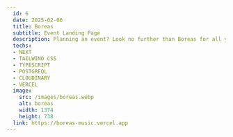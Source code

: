 ```yaml
---
  id: 6
  date: 2025-02-06
  title: Boreas
  subtitle: Event Landing Page
  description: Planning an event? Look no further than Boreas for all your event booking needs! Our user-friendly platform is powered by Next, Postgresql, and Cloudinary to ensure a smooth and reliable booking process.
  techs: 
  - NEXT
  - TAILWIND CSS
  - TYPESCRIPT
  - POSTGREQL
  - CLOUDINARY
  - VERCEL
  image:
    src: /images/boreas.webp
    alt: boreas
    width: 1374
    height: 738
  link: https://boreas-music.vercel.app
---
```

